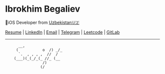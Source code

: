 # Ibrokhim Begaliev
iOS Developer  from  [Uzbekistan🇺🇿](https://en.wikipedia.org/wiki/Uzbekistan)



[Resume](https://github.com/ibegaliev/AboutMySelf) |
[LinkedIn](https://www.linkedin.com/in/ibegaliev/) |
[Email](ibrohimbek2048@gmail.com) |
[Telegram](https://t.me/ibegalievblogi) |
[Leetcode](https://leetcode.com/ibegaliev/) | 
[GitLab](https://gitlab.com/ibegaliev)

---

          __,
         (           o  /) _/_
          `.  , , , ,  //  /
        (___)(_(_/_(_ //_ (__
                     /)
                    (/

